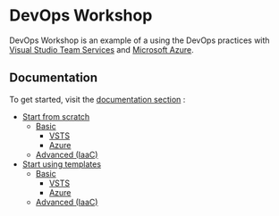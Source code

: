 # DevOps Workshop
DevOps Workshop is an example of a using the DevOps practices with [Visual Studio Team Services](https://www.visualstudio.com/team-services/) and [Microsoft Azure](http://azure.com/).

## Documentation
To get started, visit the [documentation section](https://github.com/fimdim/devops-workshop/tree/master/docs) :
- [Start from scratch](https://github.com/fimdim/devops-workshop/tree/master/docs/start-from-scratch)
  - [Basic](https://github.com/fimdim/devops-workshop/tree/master/docs/start-from-scratch/basic)
    - [VSTS](https://github.com/fimdim/devops-workshop/tree/master/docs/start-from-scratch/basic/vsts)
    - [Azure](https://github.com/fimdim/devops-workshop/tree/master/docs/start-from-scratch/basic/azure)
  - [Advanced (IaaC)](https://github.com/fimdim/devops-workshop/tree/master/docs/start-from-scratch/advanced-IaaC)
- [Start using templates](https://github.com/fimdim/devops-workshop/tree/master/docs/start-using-templates)
  - [Basic](https://github.com/fimdim/devops-workshop/tree/master/docs/start-using-templates/basic)
    - [VSTS](https://github.com/fimdim/devops-workshop/tree/master/docs/start-using-templates/basic/vsts)
    - [Azure](https://github.com/fimdim/devops-workshop/tree/master/docs/start-using-templates/basic/azure)
  - [Advanced (IaaC)](https://github.com/fimdim/devops-workshop/tree/master/docs/start-using-templates/advanced-IaaC)
